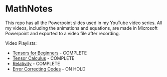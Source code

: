 # MathNotes

This repo has all the Powerpoint slides used in my YouTube video series.
All my videos, including the animations and equations, are made in Microsoft Powerpoint and exported to a video file after recording.

Video Playlists:
- [Tensors for Beginners](https://www.youtube.com/playlist?list=PLJHszsWbB6hrkmmq57lX8BV-o-YIOFsiG) - COMPLETE
- [Tensor Calculus](https://www.youtube.com/playlist?list=PLJHszsWbB6hpk5h8lSfBkVrpjsqvUGTCx) - COMPLETE
- [Relativity](https://www.youtube.com/playlist?list=PLJHszsWbB6hqlw73QjgZcFh4DrkQLSCQa) - COMPLETE
- [Error Correcting Codes](https://www.youtube.com/playlist?list=PLJHszsWbB6hqkOyFCQOAlQtfzC1G9sf2_) - ON HOLD
